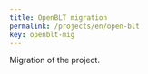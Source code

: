 ```yaml
---
title: OpenBLT migration
permalink: /projects/en/open-blt
key: openblt-mig
---
```

Migration of the project. 